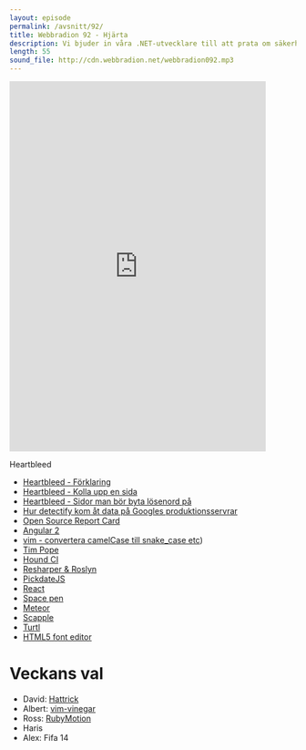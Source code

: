 ```yaml
---
layout: episode
permalink: /avsnitt/92/
title: Webbradion 92 - Hjärta
description: Vi bjuder in våra .NET-utvecklare till att prata om säkerhetshålet Heartbleed och frontendramverk.
length: 55
sound_file: http://cdn.webbradion.net/webbradion092.mp3
---
```


<iframe src="https://docs.google.com/forms/d/128XYeHWY7he7zzGFEq3DIwPkL-6XmUzVwuI6BPuBsiw/viewform?embedded=true" width="450" height="650" frameborder="0" marginheight="0" marginwidth="0">Läser in...</iframe>

Heartbleed
* [Heartbleed - Förklaring](http://xkcd.com/1354/)
* [Heartbleed - Kolla upp en sida](http://filippo.io/Heartbleed/)
* [Heartbleed - Sidor man bör byta lösenord på](http://mashable.com/2014/04/09/heartbleed-bug-websites-affected/)
* [Hur detectify kom åt data på Googles produktionsservrar](http://blog.detectify.com/post/82370846588/how-we-got-read-access-on-googles-production-servers)
* [Open Source Report Card](http://osrc.dfm.io/standout/webbradion.net)
* [Angular 2](http://blog.angularjs.org/2014/03/angular-20.html)
* [vim - convertera camelCase till snake_case etc](https://github.com/tpope/vim-abolish))
* [Tim Pope](http://tpope.sexy/)
* [Hound CI](https://houndci.com/)
* [Resharper & Roslyn](http://blog.jetbrains.com/dotnet/2014/04/10/resharper-and-roslyn-qa/)
* [PickdateJS](http://amsul.ca/pickadate.js/)
* [React](http://facebook.github.io/react/)
* [Space pen](https://github.com/atom/space-pen)
* [Meteor](https://www.meteor.com/)
* [Scapple](https://itunes.apple.com/us/app/scapple/id568020055?mt=12)
* [Turtl](https://turtl.it/)
* [HTML5 font editor](http://glyphrstudio.com/)

# Veckans val
* David: [Hattrick](http://www.hattrick.org/)
* Albert: [vim-vinegar](https://github.com/tpope/vim-vinegar)
* Ross: [RubyMotion](http://www.rubymotion.com/)
* Haris
* Alex: Fifa 14

